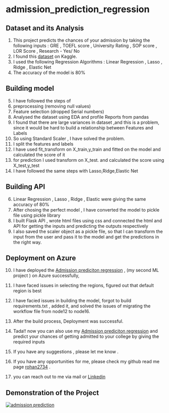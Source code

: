 # admission_prediction_regression

## Dataset and its Analysis 
1. This project predicts the chances of your admission by taking the following inputs : GRE , TOEFL score , University Rating , SOP  score  , LOR Score , Research - Yes/ No  
2. I found this [dataset](https://www.kaggle.com/datasets/gurbanovafatima/admission-prediction) on Kaggle. 
3. I used the following Regression Algorithms : Linear Regression , Lasso , Ridge , Elastic Net
4. The accuracy of the model is 80%

## Building model 
5. I have followed the steps of 
  1. preprocessing (removing null values)
  2. Feature selection (dropped Serial numbers)
  3. Analysed the dataset using EDA and profile Reports from pandas 
  4. I found that there are large variances in dataset ,and this is a problem, since it would be hard to build a relationship between Features and Labels 
  5. So using Standard Scaler , I have solved the problem.
  6. I split the features and labels
  7. I have used fit_transform on X_train,y_train and fitted on the model and calculated the score of it
  8. for prediction I used transform on X_test. and calculated the score using X_test,y_test
  9. I have followed the same steps with Lasso,Ridge,Elastic Net
 
## Building API
6. Linear Regression , Lasso , Ridge , Elastic were giving the same accuracy of 80% 
7. After chosing the perfect model  , I have converted the model to pickle file using pickle library
8. I built Flask API , wrote html files using css and connected the html and API for getting the inputs and predicting the outputs respectively
9. I also saved the scaler object as a pickle file, so that I can transform the input from the user and pass it to the model and get the predictions in the right way.

## Deployment on Azure 
10. I have deployed the [Admission prediciton regression](https://admission-prediction-regression-rohandevaki.azurewebsites.net) , (my second ML project ) on Azure  successfully, 
11. I have faced issues in selecting the regions, figured out that default region is best
12. I have facied issues in building the model, forgot to build requirements.txt , added it, and solved the issues of migrating the workflow file from node12 to node16.
13. After the build process, Deployment was successful.
14. Tada!! now you can also use my [Admission prediciton regression](https://admission-prediction-regression-rohandevaki.azurewebsites.net) and predict your chances of getting admitted to your college by giving the required inputs
15. If you have any suggestions , please let me know . 

16. If you have any opportunities for me, please check my github read me page [rohan2734](https://github.com/rohan2734) .
17. you can reach out to me via mail or [Linkedin](https://www.linkedin.com/in/rohandevaki/)

## Demonstration of the Project 

[ ![admission prediction](https://user-images.githubusercontent.com/58523134/232194807-e51b8101-e85c-402d-bcab-068608f681b2.png) ](https://youtu.be/vFma0LEYVZE)
